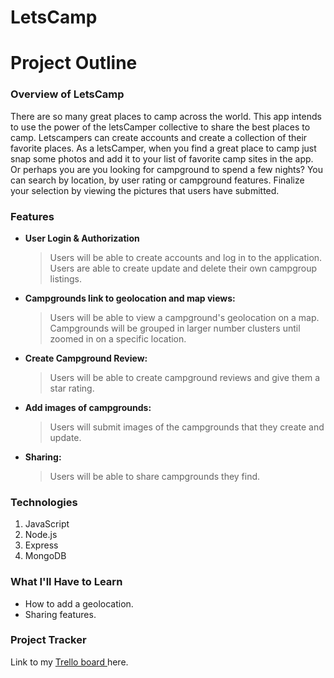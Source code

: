 # LetsCamp

# Project Outline

### Overview of LetsCamp

There are so many great places to camp across the world. This app intends to use the power of the letsCamper collective to share the best places to camp. Letscampers can create accounts and create a collection of their favorite places. As a letsCamper, when you find a great place to camp just snap some photos and add it to your list of favorite camp sites in the app. Or perhaps you are you looking for campground to spend a few nights? You can search by location, by user rating or campground features. Finalize your selection by viewing the pictures that users have submitted.

### Features

- **User Login & Authorization**
  > Users will be able to create accounts and log in to the application.
  > Users are able to create update and delete their own campgroup listings.
- **Campgrounds link to geolocation and map views:**
  > Users will be able to view a campground's geolocation on a map.
  > Campgrounds will be grouped in larger number clusters until zoomed in on a specific location.
- **Create Campground Review:**
  > Users will be able to create campground reviews and give them a star rating.
- **Add images of campgrounds:**
  > Users will submit images of the campgrounds that they create and update.
- **Sharing:**
  > Users will be able to share campgrounds they find.

### Technologies

1. JavaScript
2. Node.js
3. Express
4. MongoDB

### What I'll Have to Learn

- How to add a geolocation.
- Sharing features.

### Project Tracker

Link to my [Trello board ](https://trello.com/b/uCoASzOE) here.
